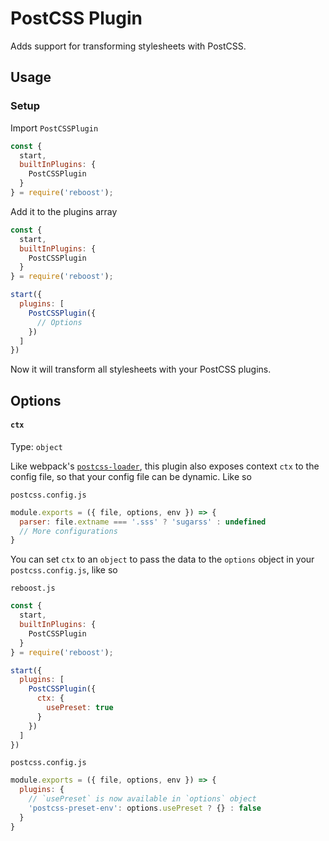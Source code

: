 # PostCSS Plugin
Adds support for transforming stylesheets with PostCSS.

## Usage
### Setup
Import `PostCSSPlugin`
```js
const {
  start,
  builtInPlugins: {
    PostCSSPlugin
  }
} = require('reboost');
```
Add it to the plugins array
```js
const {
  start,
  builtInPlugins: {
    PostCSSPlugin
  }
} = require('reboost');

start({
  plugins: [
    PostCSSPlugin({
      // Options
    })
  ]
})
```
Now it will transform all stylesheets with your PostCSS plugins.

## Options
#### `ctx`
Type: `object`

Like webpack's [`postcss-loader`](https://www.npmjs.com/package/postcss-loader#context-ctx), this plugin
also exposes context `ctx` to the config file, so that your config file can be dynamic.
Like so

`postcss.config.js`
```js
module.exports = ({ file, options, env }) => {
  parser: file.extname === '.sss' ? 'sugarss' : undefined
  // More configurations
}
```

You can set `ctx` to an `object` to pass the data to the `options` object in
your `postcss.config.js`, like so

`reboost.js`
```js
const {
  start,
  builtInPlugins: {
    PostCSSPlugin
  }
} = require('reboost');

start({
  plugins: [
    PostCSSPlugin({
      ctx: {
        usePreset: true
      }
    })
  ]
})
```
`postcss.config.js`
```js
module.exports = ({ file, options, env }) => {
  plugins: {
    // `usePreset` is now available in `options` object
    'postcss-preset-env': options.usePreset ? {} : false
  }
}
```
